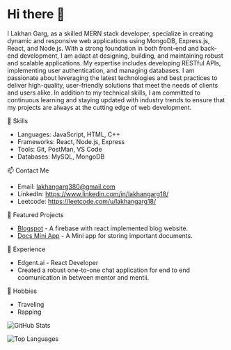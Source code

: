 # Hi there 👋
I  Lakhan Garg, as a skilled MERN stack developer, specialize in creating dynamic and responsive web applications using MongoDB, Express.js, React, and Node.js. With a strong foundation in both front-end and back-end development, I am adapt at designing, building, and maintaining robust and scalable applications. My expertise includes developing RESTful APIs, implementing user authentication, and managing databases. I am passionate about leveraging the latest technologies and best practices to deliver high-quality, user-friendly solutions that meet the needs of clients and users alike. In addition to my technical skills, I am committed to continuous learning and staying updated with industry trends to ensure that my projects are always at the cutting edge of web development.

🔧 Skills
- Languages: JavaScript, HTML, C++
- Frameworks: React, Node.js, Express
- Tools: Git, PostMan, VS Code
- Databases: MySQL, MongoDB

📫 Contact Me
- Email: lakhangarg380@gmail.com
- LinkedIn: https://www.linkedin.com/in/lakhangarg18/
- Leetcode: https://leetcode.com/u/lakhangarg18/

🌟 Featured Projects
- [Blogspot](https://github.com/Lakhangarg18/Blogspot) - A firebase with react implemented blog website.
- [Docs Mini App](https://github.com/Lakhangarg18/Docs-Mini-App) - A Mini app for storing important documents.

💼 Experience
- Edgent.ai - React Developer
- Created a robust one-to-one chat application for end to end coomunication in between mentor and mentii.

🎨 Hobbies
- Traveling
- Rapping

![GitHub Stats](https://github-readme-stats.vercel.app/api?username=Lakhangarg18&show_icons=true&theme=radical)

![Top Languages](https://github-readme-stats.vercel.app/api/top-langs/?username=Lakhangarg18&layout=compact&theme=radical)
